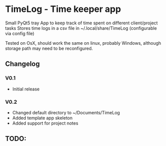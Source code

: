 
# TimeLog - Time keeper app

Small PyQt5 tray App to keep track of time spent on different client/project tasks
Stores time logs in a csv file in ~/.local/share/TimeLog (configurable via config file)

Tested on OsX, should work the same on linux, probably Windows, although storage path may need to be reconfigured.

## Changelog

### V0.1

* Initial release

### V0.2

* Changed default directory to ~/Documents/TimeLog
* Added template app skeleton
* Added support for project notes

## TODO:


